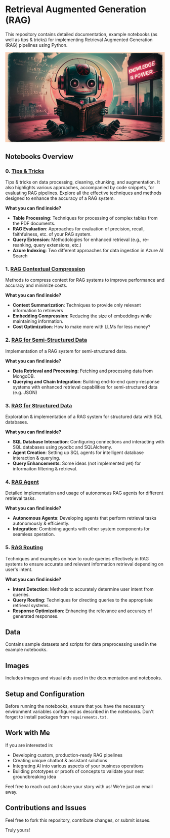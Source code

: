 # Retrieval Augmented Generation (RAG)

This repository contains detailed documentation, example notebooks (as well as tips & tricks) for implementing Retrieval Augmented Generation (RAG) pipelines using Python.

!["Self-querying Retriever"](/images/readme_img.jpeg)

## Notebooks Overview

### 0. [Tips & Tricks](0-tips-n-tricks)
Tips & tricks on data processing, cleaning, chunking, and augmentation. It also highlights various approaches, accompanied by code snippets, for evaluating RAG pipelines. Explore all the effective techniques and methods designed to enhance the accuracy of a RAG system.

**What you can find inside?**
- **Table Processing**: Techniques for processing of complex tables from the PDF documents.
- **RAG Evaluation**: Approaches for evaluation of precision, recall, faithfulness, etc. of your RAG system.
- **Query Extension**: Methodologies for enhanced retrieval (e.g., re-reanking, query extensions, etc.)
- **Azure Indexing**: Two different approaches for data ingestion in Azure AI Search

### 1. [RAG Contextual Compression](1-rag-contextual-compression)
Methods to compress context for RAG systems to improve performance and accuracy and minimize costs.

**What you can find inside?**
- **Context Summarization**: Techniques to provide only relevant information to retrievers
- **Embedding Compression**: Reducing the size of embeddings while maintaining information.
- **Cost Optimization**: How to make more with LLMs for less money?

### 2. [RAG for Semi-Structured Data](2-rag-semi-structured)
Implementation of a RAG system for semi-structured data.

**What you can find inside?**
- **Data Retrieval and Processing**: Fetching and processing data from MongoDB.
- **Querying and Chain Integration**: Building end-to-end query-response systems with enhanced retrieval capabilities for semi-structured data (e.g. JSON)

### 3. [RAG for Structured Data](3-rag-structured)
Exploration & implementation of a RAG system for structured data with SQL databases.

**What you can find inside?**
- **SQL Database Interaction**: Configuring connections and interacting with SQL databases using pyodbc and SQLAlchemy.
- **Agent Creation**: Setting up SQL agents for intelligent database interaction & querying.
- **Query Enhancements**: Some ideas (not implemented yet) for informaiton filtering & retrieval.

### 4. [RAG Agent](4-rag-agent)
Detailed implementation and usage of autonomous RAG agents for different retrieval tasks.

**What you can find inside?**
- **Autonomous Agents**: Developing agents that perform retrieval tasks autonomously & efficiently.
- **Integration**: Combining agents with other system components for seamless operation.

### 5. [RAG Routing](5-rag-routing)
Techniques and examples on how to route queries effectively in RAG systems to ensure accurate and relevant information retrieval depending on user's intent.

**What you can find inside?**
- **Intent Detection**: Methods to accurately determine user intent from queries.
- **Query Routing**: Techniques for directing queries to the appropriate retrieval systems.
- **Response Optimization**: Enhancing the relevance and accuracy of generated responses.

## Data
Contains sample datasets and scripts for data preprocessing used in the example notebooks.

## Images
Includes images and visual aids used in the documentation and notebooks.

## Setup and Configuration
Before running the notebooks, ensure that you have the necessary environment variables configured as described in the notebooks. Don't forget to install packages from `requirements.txt`.

## Work with Me

If you are interested in:

- Developing custom, production-ready RAG pipelines
- Creating unique chatbot & assistant solutions
- Integrating AI into various aspects of your business operations
- Building prototypes or proofs of concepts to validate your next groundbreaking idea

Feel free to reach out and share your story with us! We're just an email away.

## Contributions and Issues

Feel free to fork this repository, contribute changes, or submit issues.

Truly yours!